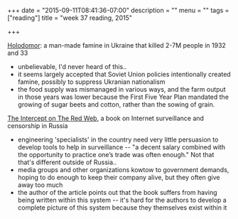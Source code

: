 +++
date = "2015-09-11T08:41:36-07:00"
description = ""
menu = ""
tags = ["reading"]
title = "week 37 reading, 2015"

+++


[Holodomor](https://en.wikipedia.org/wiki/Holodomor):
a man-made famine in Ukraine that killed 2-7M people in 1932 and 33

* unbelievable, I'd never heard of this..
* it seems largely accepted that Soviet Union policies intentionally
created famine, possibly to suppress Ukranian nationalism
* the food supply was mismanaged in various ways,
and the farm output in those years was lower
because the First Five Year Plan mandated
the growing of sugar beets and cotton, rather than the sowing of grain.

[The Intercept on The Red Web](https://theintercept.com/2015/09/08/how-putin-controls-the-russian-internet/?comments=1#comments),
a book on Internet surveillance and censorship in Russia

* engineering 'specialists' in the country need very little persuasion
to develop tools to help in surveillance -- "a decent salary
combined with the opportunity to practice one’s trade was often enough."
Not that that's different outside of Russia..
* media groups and other organizations kowtow to government demands,
hoping to do enough to keep their company alive,
but they often give away too much
* the author of the article points out that the book
suffers from having being written within this system --
it's hard for the authors to develop a complete picture of this system
because they themselves exist within it
